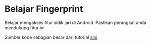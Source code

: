 # Belajar Fingerprint

Belajar mengakses fitur sidik jari di Android. Pastikan perangkat anda mendukung fitur ini.

Sumber kode sebagian besar dari tutorial [sini](https://www.survivingwithandroid.com/2016/12/android-fingerprint-authentication-tutorial.html).
